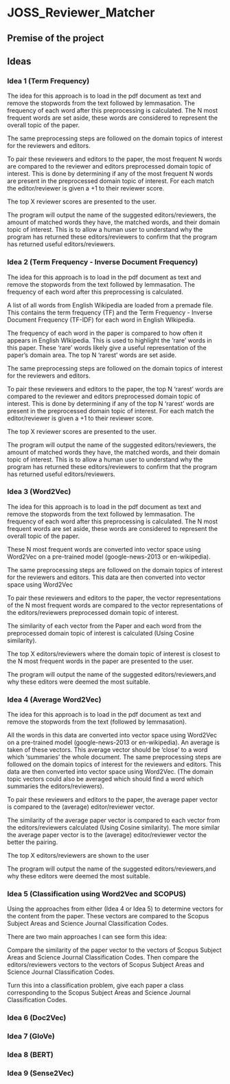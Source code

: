 # JOSS_Reviewer_Matcher

## Premise of the project


## Ideas

### Idea 1 (Term Frequency)
The idea for this approach is to load in the pdf document as text and remove the stopwords from the text followed by lemmasation. The frequency of each word after this preprocessing is calculated. The N most frequent words are set aside, these words are considered to represent the overall topic of the paper.

The same preprocessing steps are followed on the domain topics of interest for the reviewers and editors. 

To pair these reviewers and editors to the paper, the most frequent N words are compared to the reviewer and editors preprocessed domain topic of interest. This is done by determining if any of the most frequent N words are present in the preprocessed domain topic of interest. For each match the editor/reviewer is given a +1 to their reviewer score.

The top X reviewer scores are presented to the user. 

The program will output the name of the suggested editors/reviewers, the amount of matched words they have, the matched words, and their domain topic of interest. This is to allow a human user to understand why the program has returned these editors/reviewers to confirm that the program has returned useful editors/reviewers.


### Idea 2 (Term Frequency - Inverse Document Frequency)
The idea for this approach is to load in the pdf document as text and remove the stopwords from the text followed by lemmasation. The frequency of each word after this preprocessing is calculated. 

A list of all words from English Wikipedia are loaded from a premade file. This contains the term frequency (TF) and the Term Frequency - Inverse Document Frequency (TF-IDF) for each word in English WIkipedia. 

The frequency of each word in the paper is compared to how often it appears in English WIkipedia. This is used to highlight the ‘rare’ words in this paper. These ‘rare’ words likely give a useful representation of the paper’s domain area. The top N ‘rarest’ words are set aside.

The same preprocessing steps are followed on the domain topics of interest for the reviewers and editors. 

To pair these reviewers and editors to the paper, the top N ‘rarest’ words are compared to the reviewer and editors preprocessed domain topic of interest. This is done by determining if any of the top N ‘rarest’ words are present in the preprocessed domain topic of interest. For each match the editor/reviewer is given a +1 to their reviewer score.

The top X reviewer scores are presented to the user. 

The program will output the name of the suggested editors/reviewers, the amount of matched words they have, the matched words, and their domain topic of interest. This is to allow a human user to understand why the program has returned these editors/reviewers to confirm that the program has returned useful editors/reviewers.


### Idea 3 (Word2Vec)
The idea for this approach is to load in the pdf document as text and remove the stopwords from the text followed by lemmasation. The frequency of each word after this preprocessing is calculated. The N most frequent words are set aside, these words are considered to represent the overall topic of the paper.

These N most frequent words are converted into vector space using Word2Vec on a pre-trained model (google-news-2013 or en-wikipedia). 

The same preprocessing steps are followed on the domain topics of interest for the reviewers and editors. This data are then converted into vector space using Word2Vec

To pair these reviewers and editors to the paper, the vector representations of the N most frequent words are compared to the vector representations of the editors/reviewers preprocessed domain topic of interest. 

The similarity of each vector from the Paper and each word from the preprocessed domain topic of interest is calculated (Using Cosine similarity). 

The top X editors/reviewers where the domain topic of interest is closest to the N most frequent words in the paper are presented to the user.  

The program will output the name of the suggested editors/reviewers,and why these editors were deemed the most suitable.


### Idea 4 (Average Word2Vec)
The idea for this approach is to load in the pdf document as text and remove the stopwords from the text (followed by lemmasation). 

All the words in this data are converted into vector space using Word2Vec on a pre-trained model (google-news-2013 or en-wikipedia). An average is taken of these vectors. This average vector should be ‘close’ to a word which ‘summaries’ the whole document. 
The same preprocessing steps are followed on the domain topics of interest for the reviewers and editors. This data are then converted into vector space using Word2Vec. (The domain topic vectors could also be averaged which should find a word which summaries the editors/reviewers).

To pair these reviewers and editors to the paper, the average paper vector is compared to the (average) editor/reviewer vector. 

The similarity of the average paper vector is compared to each vector from the editors/reviewers calculated (Using Cosine similarity). The more similar the average paper vector is to the (average) editor/reviewer vector the better the pairing.

The top X editors/reviewers are shown to the user

The program will output the name of the suggested editors/reviewers,and why these editors were deemed the most suitable.


### Idea 5 (Classification using Word2Vec and SCOPUS)
Using the approaches from either (Idea 4 or Idea 5) to determine vectors for the content from the paper. These vectors are compared to the Scopus Subject Areas and Science Journal Classification Codes. 

There are two main approaches I can see form this idea:

Compare the similarity of the paper vector to the vectors of Scopus Subject Areas and Science Journal Classification Codes. Then compare the editors/reviewers vectors to the vectors of Scopus Subject Areas and Science Journal Classification Codes. 

Turn this into a classification problem, give each paper a class corresponding to the Scopus Subject Areas and Science Journal Classification Codes. 

### Idea 6 (Doc2Vec)


### Idea 7 (GloVe)

### Idea 8 (BERT)

### Idea 9 (Sense2Vec)



